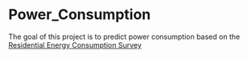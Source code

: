# Power_Consumption

The goal of this project is to predict power consumption based on the [Residential Energy Consumption Survey](https://www.eia.gov/consumption/residential/data/2009/index.php?view=microdata)
